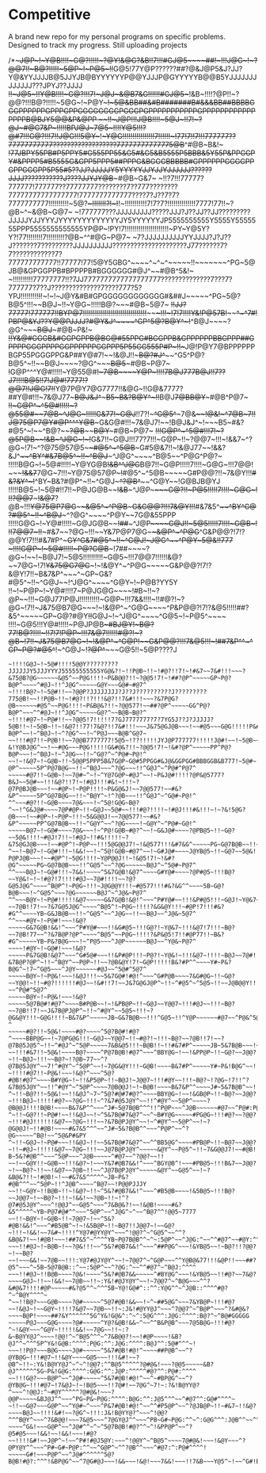 # Competitive
A brand new repo for my personal programs on specific problems.
Designed to track my progress.
Still uploading projects

/*~~~~~J@P~!~Y@B!!!!~G@?!!!!!~?@Y!&@G?&B!!7!!!#GJ@5~~~~##!~!!!J@G~!~?@@7!!~B@?!!!!!~5@P~!~P@5~!~~!~~G@5!77Y@P??????##?@&J@P5&J?JJ?Y@&YYJJJJB@5JJYJB@BYYYYYYP@@YJJJP@GYYYYYB@@B5YJJJJJJJJJJJJJ???JPYJ??JJJJ
~~!!~J@5~!!Y@B!!!!~G@?!!!7!~J@J~&@B7&G!!!!!!#GJ@5~~~!&B~!!!!?@P!!~?@@?!!!B@?!!!!!~5@G~!~P@Y~~~~~!~5@&BB##&#B#######B#&&&BB##BBBBGGGPPPPPPGPPPGPPGGGGGGGGPGGGPGPPPPPPPPPPPGPPPPPPPPPPPPPPPPB@BJY5@@&P&@PP
~~!!~J@P!!!J@B!!!!~5@J~!!7!~?@J~#@G7&P~!!!!!BPJ@J~~~7@5~!!!!Y@5!!!?@#7!!!G@?!!!7!!J@G!!!5@Y~~~!~~~Y@G!!!!!!!!!!!!!!!!7!!!!!!~!77!7!!7!!!777777??77777777777??????????????????77777777777775@B~~^#@B~B&!~
~~!77JBPY55PB#P5PPY5#G555PP55&G5#&G5&B5555P5BBB&5Y55P&PPGGPY#&PPPP5#B5555G&GPP5PPP5##PPPG&BGGGBBBBB#GPPPPPPGGGGPPGPPGGGPP5P55#5??JJ?JJJJJY5YYYYYJJYJJYJJJJJJ??????JJJJ???????????J????JJYJY@B~~~#@B~G&7~
~!!?7!!!77777?777777!777777??77777777????????7??777????????77777777777777777!7777777777777????7?J??7?7?7777777777!!!!!!!!!!~5@?~~~!!!!!!!?!~!~~!~!!!!!!!!!!!7!7?7?!!!!!!!!!!!!!!7777!77!!~?@B~^~&@B~G@7~
~!777777???JJJJJJJJJ?????JJJ?J??JJ??JJ?????????JJJJJYJJYYYJYYYYYYYYYYYYYJY5YYYYYYJP5555555555Y5555Y5555555PPP5555555555555YP@P~!PY!7!!!!!!!!!!!!!!!!!!!!!!~PY~Y@5Y?Y?!77!!!!!!!!7!!!!!!!!!?@B~^^#@G~P@7~
~7?JJJJJJJJJJYYJJJJ?J?J??J???????7?????????JJJJJJJJJJ?????????????????????J77??????7?7????????????7?777777777777!!77777!77!5@Y5GBG^~~~~^~^~^~~~~~!!~~~~~~~^PG~5@JB@&GPGGPPB#BPPPPB#BGGGGGG#@J^~~#@B^5&!~
~!!!!!!!!!!77777777!!?7JJ7777777777777777777??????????????7???7?777777?7??J??????????????7????777?5?YPJ!!!!!!!!!~~!~~!~!~!~J@Y&#B#GPGGGGGGGGGGGG#&##J~~~~~^PG~5@?B@5^!!!~~B@J~!!~Y@G~!!!!!B@?~~~#@B~5@7~
~~!!JJ?77777!777777!!BYP@7!!!!!!!!!!!!!!!!!!!!!!!!!!!!!!!!~~~~~~~~~~~~~~~~~~~~~!~~!~~~~!~!7!7!!!!Y&!P@57B!~~~~~~~~~~~~~~^~^7#!PBP@&YJ??Y@@PJJJJ?#@Y&J^~~~~^GP^5@?B@Y^~!~~^B@J~~~~?@G^~~~~~B@J~~~#@B~P&!~
~~!!Y&@#GGGB&#GGPGPPB@BG@#55PPG#BGGPPB&GPPPPPPBBGPPP##GPPPPGGGPPPPGGPPPPPPGGPPP5P55GG555P#P~!!~~~J@!P@Y7@BPPPPPPBGP55PGGGPPG&P##Y@#7!~~!&@J!!~~~B@?#J^~~~~^G5^P@?B@5^~!!~~B@J~~~~?@G^~~~~~B@5~~~#@B~P@7~
~~!~~G@P^^^Y@#!!!!!~Y@55@#~~!~7@B~~~~Y@P~!!!!7B@J777B@J!!7??J7!!!!B@5!!7!J@#!7777!?@@7!!J@G!7!!~~Y@7P@Y7@G7777!!&@G~!!G@&7777?##Y@#!!!~7&@J77~~~B@J&J^~~~~~B5~B&?B@Y^~!!~~B@J~~~~7@B~~~~~~B@Y~~~#@B^P@7~
~~!!~G@P^~^5@#!!!!!~?@55@#~~~~7@B~~~^J@G~!!!!!G&77!~G@J~~!!7?!~~~^G@5^~~~7@&~~~~~~!@&!~^7@B~7!!~~J@75@P7@Y~~~~~~#@P^^^Y@B~~~~~G&G@#!!!~7&@J7!~~!B@J&J^~!~~~B5~#&?#@5^~!~~^B@?~~~~?@B~~~~~~B@Y~~~#@B~P@7~
~~!!!G@P^~^5@#!!!7!~?@5P@B~~~~!&B~~~^J@G~!~!~~G&7!!~G@J!!!77?7!!!~G@P~!!~?@@7~!!!~!&&7~^?@G~!7!~^?@75@57@5~~~~~~#@5^~^5@B~~~~~G#5@&7!!~!&@J77~~!&&?&J^~~~~^BY^#&7B@5^~!!~^B@J~~~^J@G^~~~~^B@5~~^P@G^P@?~
!!!!!B@G~!~5@#!!!!!~Y@YG@B~~~~!&B^~~^J@G~~~~~~B@7!!~G@P!!!!!7!!!!~G@G~!!!7@@!~~~~~!&&7~~7@G~7!!!~Y@75@57@P~~~!~~#@5^~^5@B~~~~~G#P@@?!!~7&@Y!!!~~#&?&Y^~!~~^BY~B&?#@P^~!!~^G@J~~~^?@B^~~~~^G@Y~~!G@BJB@YJ
!!!!!B@5~!~5@#!!7!!~P@JG@B~~~~!&B~~~^J@P~~~~~~G@?!!~P@5!!!!!7!!!!~G@G~!!!?@@7~~~~~!&@7~~?@B~!!!~~Y@75@P7@G~~~~~~&@5^~^P@B~~~~~G&G@@?!!!7&@Y!!!~~#&7&5^~~~~^BY^G@?#@5^~!!~^B@J~~~^?@G^~~~~^P@Y~~7G@&55PPP
!!!!!G@G~!~Y@#!!!!!~G@JG@B~~~~!##~~~^J@P~~~~~~G@J!!~5@5!!!!!7!!!!~G@B~!!!7@@7~!!~~~#&7~~?@G~!!!~~Y&7P@P7@G~~~~~~&@P^~^P@G~~~~^G&P@@?!7!?@@Y!7!!!#&7#P^~~~~~GY^G&7#@5^~!!~^G@J~~!~J@G^~~~~^P@Y~~~5@&!!777
~!!!!G@P~!~5@#!!!!!~P@?G@B~~~!7##~~~~?@G~!~~!~B@J7!~5@5!!!!!!!!!!~G@5~!!!7@@7!!!!!!&@?~~7@G~!7!~~Y&75@G7@G~~~!~!&@Y^~^P@G~~~~~G&P@@?!7!?&@Y!7!!~B&7&P^~~~^~GP~G&?#@5^~!!~^G@J~~!^J@G^~~~~^G@Y~!~P@B?YY5Y
!!~!~P@P~!~Y@#!!!!7~P@JG@G~~~~!#B~!!~?@P~~!!!~G@J77!P@J!!!!!!!!!!~G@P~!!!7&&!!!!~!!#@?!~?@G~!7!!~J&75@B7@G~~~!~!&@P^~^G@G~~~~^P&P@@?!7!?&@5!!!!!##?&5^~~~~~GP~G@?#@Y~~!!~~G@J~!~^J@G^~~~~^G@5~!~P@5^~~~~
!!!!~G@5!!!Y@#!!!!!~P@JP@B~~~~~#B~~~~J@Y~~~~!~B@?77!B@?!!!!~!!7!7!P@P~!!!7&@7!!!!!!#@?!~?@B~!7!!~J&75@B7@G~~~!~!&@P^~^G@P!~~~~G&P@@?!!!7&@5!!!~!##7&P^^~~~^GP~P@?#@5^~~!~^G@J~!~~?@P^~~~~~G@5!!~5@P????J
~~~!!G@Y~!~5@#!!!!5P#@GG@#555YY&#YYJJG@PYYJYYJ&#YYYJ#&YYYJY5Y77!!~P@G~!!!!#@7!!!!!!#@?!!7@B~!7!~~J&75@B7@G~~~!~!&@5~~~G@G!!!~~5&B@@?!!!?@@5~!!~~##?@P^~~~~~GG~G&?B@5^~~!~^G@?~!~^J@P^~~~~~G@5~!~G@&P@&JJ
~!!!!G@J~!~5@#!!!!5@@Y?????????JJJJJJY5JJJYYYJ55555555555YG@&?!~!!P@B~!!~!#@?!!7!~!#&7~~7&#!!!~~~?&75@B?@G~~~~~~&@5^~~P@G!!!!~P&B@@?!!~?@@5!7!~!##?@P^~~~~~GP~P@?B@P^~~~~^#@J~!!^J@G^~~~~~G@Y~~~G@#~#@7^
~!!!!B@?~!~5@#!!~~?@@P?JJJJJJJJ?J??J??????????J?????????775@B!~~!!P@B~!!~!#@?!!?!!!&@?!!7&#!!!~~~?&7P@G?@B~~~~~~#@5^~~P@G!!!!~P&B@&?!!~?@@577!~~##?@P^~~~~~GG^P@?B@P^~~~^^#@J~!!^J@G^~~~~~G@?^~~B@B~B@?^
~!!!!#@7~!~P@#!!~~?@@5!7!!!!!7?GJ7777777?7?7YG5J??J?JJJJJ?5@B!!~!~5@B~!!~!&@7!!77!7&@?!!7&#!!!~~~J&75@GJ@B~~~!~~#@5~~~G@G!!!!!P&#@&?!!~J@@577!~!##7&P^~~~~~GG^P@?B@P^~~!~^B@J~!~^?@G^~~!~^P@J~~~B@B^G@7~
~~!!!#@7!!~P@B!!~~7@@B7777777!5@5~!??!!!!!JYJ@P777777!!!!!J@#!~~!~5@B~~!~!&@7!!77!7&@?!!7&&!!!~~~?&!Y@BJ@G^~~!~~#@G~~~P@G!!!!!G&#@&?!!~?@@5!7!~!&#?@P^~~~~~PP^P@?B@P~~~!~^B@J~!~^J@G~~!!~^G@?^~^P@#~P@!^
~~!~!&@7~!~G@B~!!~5@@P5PPP5B&7G@P~G@#5PPGG#&J@&GGPGG#BBBGGB&B777!~5@#~!!!~#@?!!!!!~G@J!!7&&!!!~~^7&7Y@BY@B~~~!~~#@P~!~P@P!!!!!P&B@&?!!~7@@5!7!~~&#?@P^~~~~~5P^P@7B@G~~!!~^B@J~~~^?@G~~~!!^G@J^~^P@#^P@7^
~~~~~#@7!!~G@B~!~~7@#~^~!~^Y@7G@P~#@J^~~!~P&J@#!!!!?@P&@5777?B&J~~5@#~~!!!&@?!!7!~!#@J!!!#&!~!!!~?@7P@BJ@B~~~!~~#@P~!~P@P!!!!~P&G@&J!~~7@@577!~~#&?&P^~~~~~5P^G@7B@G~~!!~^B@Y^~!^?@B~~~!!^G@J^~^G@#~P@!^
^^~~~#@?!!~G@B~~~~7@&~~~!~^5@!G@G~B@?^~~!^G&J@#~~~~7@P#@P~!!~G@J~~5@#~~!!!#@?!!!!~!#@J!!!#&!!!~!~?&!5@G?@B~~~!~~#@P~!~P@P~!!!~5&G@@J!~~7@@577!~~#&?&P^~~~~~PP^G@7B@B~~!!~^G@Y^~~^?@G~~~~!~G@Y^~^P@#~G@!^
~~~~~B@7~!~G@#~~~~7@&~~~!~^P@!G@B~#@?^~~!~G&J@#~~~~?@PB@5~!!~G@?~~5@&!!!!~#@J!7!!~!#@J~!!#&!!!!!~?&75@GJ@B~~~!~~#@P^!~P@P~~!!!5@G@@J7!~!&@577!!!&#7&G^~~~~~PG~G@7B@B~~!!~^B@5^~~^J@G~~~~~~G@J~~^P@#~P@!^
^~~!~B@7~!~G@#!!!~!&&!~~!~^5@!G@B~#@7^~~!~G#J@#~~~~J@YB@5~!!~G@7~~5@&!!!!~#@?!7!!!~B@J!!!##!~!!~~J@?P@PJ@B~~~!~~#@P^!~5@G!!!!~Y@P@@J!!~!&@5!7!~!&#?@G^~~~~~PG~G@7B@B~~~!!^G@5^~~^?@G~~~~~~B@J^~^5@#~P@7^
^^~~~B@J~!~G@#!!!~7&&!~~~~^5&7G@B!&@7^~~~~G#Y@#~~~~?@P#@5~!!!B@?~~Y@&!~!~!#@?!7!!!!#@J~~7@#!!!!~~?@?G@5J@G^~~~~^B@P^!~P@G~!!!~J@G@@Y!!!~#@577!!!#&?&G^^~~~~5B~G@?B@B~~~!~^G@5^~~~?@G~~~~~~B@J^~^J@&~P@7^
^^~~~B@Y~!~P@#!!!!!&@7~~~~~G&7G@B!&@!^~~~^P#Y@#~~!!!&P#@5!!!~G@J!~Y@&7~!~~#@?!!!!!~B@?~~7@B!!7!~~?&7G@5J@G^~~~~^B@5^!~P@G~!!!!?&G&@Y!!!~#@P!7!!!#&?#G^^~~~~YB~G&JB@B~~!!~^G@5^~~^J@G~~!!~~B@J~~^J@&~5@7^
^^~~~#@Y~!~P@#!~~~!&@?~~~~~G&7G@B!&&!^~~~^P#Y@#~~~!!&G#@5~!!!G@?!~Y@&7~!!!&@7!7!!!~B@?~~7@B!77~~^?&7B@P?@P^~~~~^B@5^~~P@G~!!!!?&P&@5!7!!#@P77!!~B&?#G^~~~~~YB~P&?B@G~~~!~^P@5~~~^J@P~~~~~~B@J~~^Y@&~P@7^
~~~~!#@Y~!~G@#!~~~!&@?~~~~~P&7G@B!&@7^~~~^G#5@#~~~!!&P#@P!!!~P@?!~Y@&!~!!!&@7~!!!!~B@J~~7@#!!7!~^?&7B@P?@P^~!!~^B@Y^~~P@P~!!~~?@B&@Y!7!~G@P!!!!!B&?#P^^~~~~Y#~P&?B@G^~!7~^G@5~~~^J@Y~~~~~~#@J~~^5@#^5@7^
~~~~~B@Y~!~P@&!~~~!&@J!!!~~5&7G@#!#@!^~~~^G#P@B~~~~7&G#@G~!!~G@?~~Y@@!~!!~#@?!!!!!!#@J~~!&#!!7!~~J&7G@GJ@P^~!!~^#@5^~^5@5~!!~~J@B@@Y!!!~G@G!!!!!#&7#P^^~~~~J#!G&7B@G^~!!~^P@5~!!^Y@5~~~~~~#@?~~^P@#^5@7^
~~~~~B@Y~!~P@&!~~~!&@?~~~~~5@7B@#!#@7^~~~~B#P@B~~!~!&PB@P~!!~G@J~~Y@@7~!!!#@J~~!!!~B@?~~7@B!!7!~~J&7B@PJ@P^~!!~^#@Y^~~5@5~!!!~?@G&@Y!!!~G@G!!!!~B&7&P^~~~~~JB~G&7B@B~~!!!^G@5~!!^Y@P~~~~~~#@7~~^P@&^5@?^
~~~~~#@?!!~5@&!~~~~#@?~~~~^5@?B@#!#@?^~~~~BBP@G~~!~7@PG@G!!!~G@J~~Y@@7~!!~#@?!~!!!~B@?~~?@B!!7!~~?@7B@5J@5^~!!~^#@J^~^5@P~~~~~7&B&@5!!!~B@B!!~!!#&7#P^~~~~~JB~5&7B@B~~~!~^P@5~!!^J@P~~~~~~&@7~~^G@#^P@7^
~~!!!#&7!!~5@&!~~~~B@?~~~~^P@7B@B!#@7^~~~^BBY@G~!~~!&PP@P~!!~G@?~~J@@?~!!~B@J~!!!~~B@?~!?@B~77~~^?@7B@5J@Y^~~7!^#@Y^~^5@P^~~!~7@G&@Y!!!~G@B!~~~~B&7#P^~~~~~Y#~P&!B@G^~~!!^5@5~!!^J@G~~~~~^#@7~~^G@B^G@!^
~!!!!#@7!!~P@&!~~~!&@?^~~~^5@?#@B!#@7^~~~~B#Y@G~!~!!&P5@P~!!~B@J!~J@@7~!!!#@Y~~!!!~B@?~!?@G~!7!!^?&7B@5J@Y^~~!!^#@Y^~^5@P^~~~~7@B@@J!~!~B@B!~~~~B&7&P^^~~~~J#~5&7B@B^~~!!^P@5^~!^J@G~~~~~^#@7~~^G@B:G@7^
^~!!~B@?!!~5@&!~~!!&@J^~7~^5@?#@#7#@?^~~~~BBY@G~!~~!&GB@P~!!~B@?~~J@@?~!!!B@J~!!!!!#@?~~?@G~!!!~^?&7#@5J@Y^~~!!^#@Y^~~5@P^~~~~?@B@@J!!!!B@B!~~~~B&7&P^^~~~^J#~5@7B@B^^^!!^P@P~~~^J@B~~~~~~#@7~~^P@#:P@7~
^~!!~G@?!!~P@#!~~!!&@J~~!~^5&7B@#7&@7^~~^~B#Y@G~~~~~#PG@G~!!!#@?~~?@@?~!!!#@J!!!!!!&@7~~?@G~!!!~~?&7B@PJ@Y^~~!~^#@Y^~~5@P^~~!~?@G@@J!~!!#@B!~~~~#&7&5^^^~~^J#~5&?B@B^^~~~^P@P^~~^?@G~~~~~^B@!~~^5@&P#&PY
^~!!~G@J~!~P@#~~~!!&@J~!!~~5&7B@#7&@7^~~^^BB5@G^~~~~#PB@P~!!~B@7~~J@@?~!!~#@J~!!!!!&@7~~7@G~!!!~~J@7B@PJ@Y^~~~~~&@Y^~~P@5^~!!~7&G@@J7!~~#@B!!~~~#&7&5^^^^~~?B~5&?#@B^^~~~^5@P~~~^J@B~~~~~^#@7~~^?@@?~~!!
~~!~~G@Y!!~G@B~~!!!&@?~!~~~Y&7#@B7&&!^~~~^BGY@B^!~~~#PB@5~!!!B&7~~J@@?~!~~B@?~!!~~!&@7~~7@B~!!~~^J@7B@PJ@Y^~~~~~&@Y^~~G@5^~~!~?&B@&?!!~!#@B!~!~~#&7&5^^^^^~JB~P&?#@B^^^~~^5@P~!!^J@B^~~~~^B@7~~!P@@PJJJY
~~!!~G@Y~!!B@B~!!~!&@?~!!~^5&?#@B7&&!^~~~^#B5@B~~~~!&5B@5~!!!B@?~~J@@7~!~~B@?~!!!~!&&!~~?@B~!!~!^?@7#@5J@Y^~~~^!@@J^~~G@5^~~~^7&B@&?!~~!&@B!~~~~#&?&5^^^^^~YB~P@7#@#^^~~~^5@P^~~^J@G^~^~~^B@7^^!@@5~7777
~~!!~B@Y~!~G@B~!!~7@@7~!~~^5&?#@B!&&!^~~~^#B5@B^~!~!&5B@P~!!~B@7!!J@@7~!~~G@?~!!!~!&&!~~7&#~!!!!^Y@7#@YY@Y^~~~^!@@?^~^G@5^~~^^?&B@&7!~~!#@B!~~~!##7&5^~^^^^YB~P@7B@B^^~^~:5@P^~~^J@G:^~~^^#@7^~~#@Y:^^^^
~~~!!#@J~!~B@B~!~~?@&!!!~~^5&?#@B7&&!^~~~^##P@G^~~~!&YB@5~~!~B@?!!?@@?~!~~B@?~~!~~~&&!~~7@B~~!!!:Y@7#@JY@Y^~~!~7@@7^~^G@P~~~^^Y@B@&77!!!&@P!!~~~##?@5^~~~^~5B~5@7B@B::^~~:5@P^~~^?@G:^~~^^#@7^~^B@J:^^^^
~~~!!#@J~!!B@B~~~~?@&!~~~~^5&?#@B7&&~~~~~^#BY@G^~~~!&YB@5~~!!#@?~~7&@?~~~~G@J~!!~~!&&!~~7@B~~!!~:Y&!#@JY@Y^~~!~7@@7^~^B@G~~~^^?&#@&7!!!!#@P~~~~~#&?@5^^~^^^5B~Y@!G@#^::^^:Y@G^^~^J@B::^^^^#@?^~^B@Y^^^^~
^~~!!B@?~~~G@B~~~~?@#~~~~~^5@7#@B!&&~~!~^~##5@G^~~~7&YB@P~!!!#@?~~!&@J~!~~G@Y~!!!!7&@7~~7@B~~!!~:J&!#@YY@J^~~~^7@@7^~^B@P^~~~^?&#@&?~~~~B@P!~~~~##?&Y^^^^^^5G^Y&!G@&^:^~^:5@G^^^:J@G:^^^^:B@?^~^B@#GGGGG
~~~~~P@J~~~G@G~~~~?@#~~~~~^Y@?&@B!&&~^~~^^B&P@B^~~~7@5B@G~!!!#@?^~!&@Y~~~^G@Y~!!!!!&&!~~7@G~~!!~:?&~B@YY@J^~~~~!@@!^~^B@5^^^~^7&B@@?!~~!#@P~~~~!&B?@J^^~^^^5P^Y&!G@B:^^^^:P@G:^^:J@G:^^^^:B@J^^:5@#^^^~!
~~~!!P@?~~~B@G~~~~J@#~~~~~^5&7#@B!#@!^~~~~##P@B^~~^?@YB@G~!!!#@7~!!&@Y~~~~G@5~~~!!!&#!~~?@B^~!!~:Y&!B@YY@J^~^~^!@@7:^^B@5^^^^^?@#@&!~~~?@@5~~~~~&B?@J^^^^^^5G~P&!G@G:^^^^:G@G:^^:J@P:^^^^^#@?^^:P@#:^^^^
~~!!!G@?~~~B@P^~~^J@#~~~~~^5&7#@B!#@!^~~^~#BP@G^~~^?@YB@G~!!!#@7~!7&@J~!~!B@5~~~!!7@#!~~7@G^~7!~:?&!B@YY@?^~~~^!@@J:^~#@Y^^^^^?@#@&!~~~?@@P~~~~~&BJ@J^^~~~^PG~P&~P@G:^^^^:B@G:^^:J@5^^^~~^#@7^^:G@#^^^^~
~!!~~G@7~~~G@P^~~^Y@#~^~~~^P&7#@B!#@!^~~^^#P5@P^~~^?@JB@P~!!~#&7~!!&@?~~~~B@J~~!!!!&#!~~?@G^~!!!:J&!B@YY@?^~~~^!@@?^^^B@Y^~~~^7&B@@!~~~7&@5~~~^7@GY@J^^~~~^PB~G#~P@G:^^~^:G@G^^^:J@B^^~~^^#@?:^:G@#^^^^!
~~~~^G&!~~~G@P^~~^J@#^^~^~^5@7B@B!#@?^^~^!&PP@P^~~^?@5#@5~~~!&&!~~!&&!~~~!#@?~~!!!!&#!~~J@P^~!~~^P#!#@J5@Y:~~~^!@@Y^~^B@5^~~~~7@#@&!~~~!&@Y~~~^?@PY@Y^^~~~^P#~G#~P@P:^^~~^G@P^~^^?@B^^~~~^#@7:^:P@#^^^^!
~~~~~G#!~~~P@P^~~^J@#^^^^^^5@?B@B!#@?:^^^!&BP@G^~~^7@G#@J~~~!&&~~~!&@!~~~7&&!~~~!!7&B~~~Y@5^~!~~^G#!B@J5@Y:~~~~7@@J^^^P@5^~~~~~&#@&!^^^7@@5~~~^7@PY@5:^~~~^Y#~GB~P@P:^^~~^G@Y^~~^7@B^~~~^^#@7:^:P@#^^^^!*/
